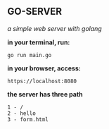 ## GO-SERVER

*a simple web server with golang*

**in your terminal, run:**

    go run main.go

**in your browser, access:** 

    https://localhost:8080


**the server has three path**

    1 - /
    2 - hello
    3 - form.html